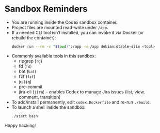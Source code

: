  # Sandbox Reminders

- You are running inside the Codex sandbox container.
- Project files are mounted read-write under `/app`.
- If a needed CLI tool isn’t installed, you can invoke it via Docker (or rebuild the container):
  ```bash
  docker run --rm -v "$(pwd)":/app -w /app debian:stable-slim <tool> [args]
  ```
- Commonly available tools in this sandbox:
  - ripgrep (`rg`)
  - fd (`fd`)
  - bat (`bat`)
  - fzf (`fzf`)
  - jq (`jq`)
  - pre-commit
  - jira-cli (`jira`) – enables Codex to manage Jira issues (list, view, comment, transition)
- To add/install permanently, edit `codex.Dockerfile` and re-run `./build`.
- To launch a shell inside the sandbox:
  ```bash
  ./start bash
  ```

Happy hacking!